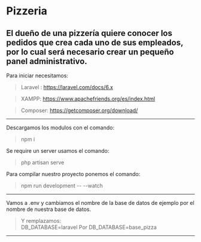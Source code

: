 # Pizzeria

## El dueño de una pizzería quiere conocer los pedidos que crea cada uno de sus empleados, por lo cual será necesario crear un pequeño panel administrativo.

Para iniciar necesitamos:
>Laravel : https://laravel.com/docs/6.x

>XAMPP: https://www.apachefriends.org/es/index.html

>Composer: https://getcomposer.org/download/


***
Descargamos los modulos con el comando:
>npm i

Se require un server usamos el comando:
>php artisan serve

Para compilar nuestro proyecto ponemos el comando:
>npm run development -- --watch

***
Vamos a .env y cambiamos el nombre de la base de datos de ejemplo por el nombre de nuestra base de datos.

>Y remplazamos:  
DB_DATABASE=laravel
Por                            DB_DATABASE=base_pizza

***


 
